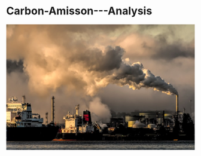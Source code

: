 # Carbon-Amisson---Analysis
![image](https://github.com/SylphinPhan/Carbon-Amisson---Analysis/blob/main/cover.jpg)
